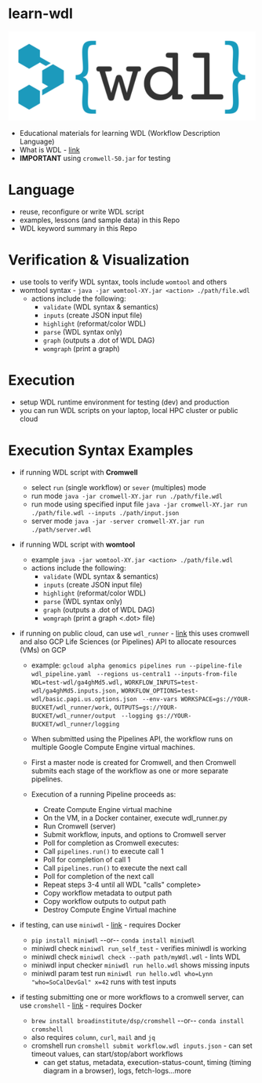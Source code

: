 # learn-wdl
![WDL icon](/images/wdl-icon.png)  

- Educational materials for learning WDL (Workflow Description Language)
- What is WDL - [link](https://openwdl.org/)
- **IMPORTANT** using `cromwell-50.jar` for testing

# Language
- reuse, reconfigure or write WDL script
- examples, lessons (and sample data) in this Repo
- WDL keyword summary in this Repo

# Verification & Visualization
- use tools to verify WDL syntax, tools include `womtool` and others
- womtool syntax - `java -jar womtool-XY.jar <action> ./path/file.wdl` 
    - actions include the following:
        - `validate` (WDL syntax & semantics)
        - `inputs` (create JSON input file)
        - `highlight` (reformat/color WDL)
        - `parse` (WDL syntax only)
        - `graph` (outputs a .dot of WDL DAG)
        - `womgraph` (print a graph)

# Execution
- setup WDL runtime environment for testing (dev) and production
- you can run WDL scripts on your laptop, local HPC cluster or public cloud

# Execution Syntax Examples
- if running WDL script with **Cromwell**
    - select `run` (single workflow) or `sever` (multiples) mode
    - run mode  `java -jar cromwell-XY.jar run ./path/file.wdl` 
    - run mode using specified input file  `java -jar cromwell-XY.jar run ./path/file.wdl --inputs ./path/input.json`
    - server mode  `java -jar -server cromwell-XY.jar run ./path/server.wdl`
- if running WDL script with **womtool**
    - example  `java -jar womtool-XY.jar <action> ./path/file.wdl` 
    - actions include the following:
        - `validate` (WDL syntax & semantics)
        - `inputs` (create JSON input file)
        - `highlight` (reformat/color WDL)
        - `parse` (WDL syntax only)
        - `graph` (outputs a .dot of WDL DAG)
        - `womgraph` (print a graph <.dot> file)

- if running on public cloud, can use `wdl_runner` - [link](https://wdl-runner.readthedocs.io/en/latest/GettingStarted/TutorialSteps/)  this uses cromwell and also GCP Life Sciences (or Pipelines) API to allocate resources (VMs) on GCP  
    - example: 
        `gcloud alpha genomics pipelines run --pipeline-file wdl_pipeline.yaml `
                `--regions us-central1 --inputs-from-file WDL=test-wdl/ga4ghMd5.wdl,`
                `WORKFLOW_INPUTS=test-wdl/ga4ghMd5.inputs.json,`
                `WORKFLOW_OPTIONS=test-wdl/basic.papi.us.options.json `
                `--env-vars WORKSPACE=gs://YOUR-BUCKET/wdl_runner/work,`
                `OUTPUTS=gs://YOUR-BUCKET/wdl_runner/output `
                `--logging gs://YOUR-BUCKET/wdl_runner/logging`
    - When submitted using the Pipelines API, the workflow runs on multiple Google Compute Engine virtual machines. 
    
    - First a master node is created for Cromwell, and then Cromwell submits each stage of the workflow as one or more separate pipelines. 
    
    - Execution of a running Pipeline proceeds as:

        - Create Compute Engine virtual machine
        - On the VM, in a Docker container, execute wdl_runner.py
        - Run Cromwell (server)
        - Submit workflow, inputs, and options to Cromwell server
        - Poll for completion as Cromwell executes:
        - Call `pipelines.run()` to execute call 1
        - Poll for completion of call 1
        - Call `pipelines.run()` to execute the next call
        - Poll for completion of the next call
        - Repeat steps 3-4 until all WDL "calls" complete>
        - Copy workflow metadata to output path
        - Copy workflow outputs to output path
        - Destroy Compute Engine Virtual machine

- if testing, can use `miniwdl` - [link](https://github.com/chanzuckerberg/miniwdl) - requires Docker
    - `pip install miniwdl` --or-- `conda install miniwdl`
    - miniwdl check `miniwdl run_self_test` - verifies miniwdl is working
    - miniwdl check `miniwdl check --path path/myWdl.wdl` - lints WDL
    - miniwdl input checker `miniwdl run hello.wdl` shows missing inputs
    - miniwdl param test run `miniwdl run hello.wdl who=Lynn "who=SoCalDevGal" x=42` runs with test inputs

- if testing submitting one or more workflows to a cromwell server, can use `cromshell` - [link](https://github.com/broadinstitute/cromshell) - requires Docker
    - `brew install broadinstitute/dsp/cromshell` --or-- `conda install cromshell`
    - also requires `column`, `curl`, `mail` and `jq`
    - cromshell run `cromshell submit workflow.wdl inputs.json` - can set timeout values, can start/stop/abort workflows
        - can get status, metadata, execution-status-count, timing (timing diagram in a browser), logs, fetch-logs...more



